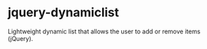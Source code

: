 jquery-dynamiclist
==================

Lightweight dynamic list that allows the user to add or remove items (jQuery).
